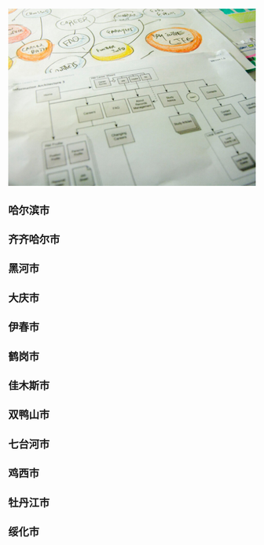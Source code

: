 ![Flowchart](images/4853380320_492f9dce63_b.jpg ':class=banner-image')

## 哈尔滨市

## 齐齐哈尔市

## 黑河市

## 大庆市

## 伊春市

## 鹤岗市

## 佳木斯市

## 双鸭山市

## 七台河市

## 鸡西市

## 牡丹江市

## 绥化市

